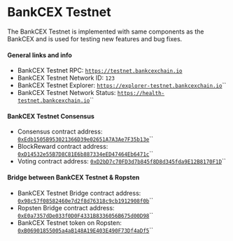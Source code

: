 # BankCEX Testnet

The BankCEX Testnet is implemented with same components as the BankCEX and is used for testing new features and bug fixes.

#### General links and info

* BankCEX Testnet RPC: [`https://testnet.bankcexchain.io`](https://testnet.bankcexchain.io)
* BankCEX Testnet Network ID: `123`
* BankCEX Testnet Explorer: [`https://explorer-testnet.bankcexchain.io`](https://explorer-testnet.bankcexchain.io)\`\`
* BankCEX Testnet Network Status: [`https://health-testnet.bankcexchain.io`](https://health-testnet.bankcexchain.io)\`\`

#### BankCEX Testnet Consensus

* Consensus contract address: [`0xEdb1505B953021366D39e02651A7A3Ae7F35b13e`](https://explorer-testnet.bankcexchain.io/address/0xedb1505b953021366d39e02651a7a3ae7f35b13e)\`\`
* BlockReward contract address: [`0xD14532e55B7D8C81E6b887334eED47464Eb6471c`](https://explorer-testnet.bankcexchain.io/address/0xd14532e55b7d8c81e6b887334eed47464eb6471c)\`\`
* Voting contract address: [`0xD2bD7c70FD3d7b845f8D8d345fda9E12B8170F1D`](https://explorer-testnet.bankcexchain.io/address/0xd2bd7c70fd3d7b845f8d8d345fda9e12b8170f1d)\`\`

#### Bridge between BankCEX Testnet & Ropsten

* BankCEX Testnet Bridge contract address: [`0x98c57f08582460e7d2f8d76318c9cb1912908f0b`](https://explorer-testnet.bankcexchain.io/address/0x98c57f08582460e7d2f8d76318c9cb1912908f0b)\`\`
* Ropsten Bridge contract address: [`0xE0a7357dDe033f0D0F4331B8336056B675d00D98`](https://ropsten.etherscan.io/address/0xe0a7357dde033f0d0f4331b8336056b675d00d98)\`\`
* BankCEX Testnet token on Ropsten: [`0xB06901855005a4aB148A19E403E490F73Df4aDf5`](https://ropsten.etherscan.io/token/0xb06901855005a4ab148a19e403e490f73df4adf5)\`\`

